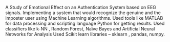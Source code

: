 A Study of Emotional Effect on an Authentication System based on EEG signals.
Implementing a system that would recognize the genuine and the imposter user using Machine Learning algorithms.
Used tools like MATLAB for data processing and scripting language Python for getting results.
Used classifiers like k-NN , Random Forest, Naïve Bayes and Artificial Neural Networks for Analysis
Used Scikit learn libraries – sklearn , pandas, numpy. 
